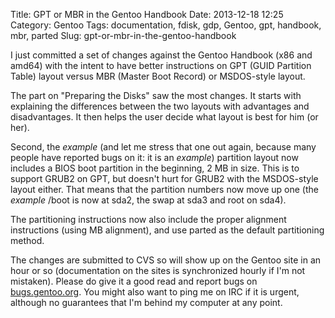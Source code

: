 Title: GPT or MBR in the Gentoo Handbook
Date: 2013-12-18 12:25
Category: Gentoo
Tags: documentation, fdisk, gdp, Gentoo, gpt, handbook, mbr, parted
Slug: gpt-or-mbr-in-the-gentoo-handbook

I just committed a set of changes against the Gentoo Handbook (x86 and
amd64) with the intent to have better instructions on GPT (GUID
Partition Table) layout versus MBR (Master Boot Record) or MSDOS-style
layout.

The part on "Preparing the Disks" saw the most changes. It starts with
explaining the differences between the two layouts with advantages and
disadvantages. It then helps the user decide what layout is best for him
(or her).

Second, the *example* (and let me stress that one out again, because
many people have reported bugs on it: it is an *example*) partition
layout now includes a BIOS boot partition in the beginning, 2 MB in
size. This is to support GRUB2 on GPT, but doesn't hurt for GRUB2 with
the MSDOS-style layout either. That means that the partition numbers now
move up one (the *example* /boot is now at sda2, the swap at sda3 and
root on sda4).

The partitioning instructions now also include the proper alignment
instructions (using MB alignment), and use parted as the default
partitioning method.

The changes are submitted to CVS so will show up on the Gentoo site in
an hour or so (documentation on the sites is synchronized hourly if I'm
not mistaken). Please do give it a good read and report bugs on
[bugs.gentoo.org](https://bugs.gentoo.org). You might also want to ping
me on IRC if it is urgent, although no guarantees that I'm behind my
computer at any point.
